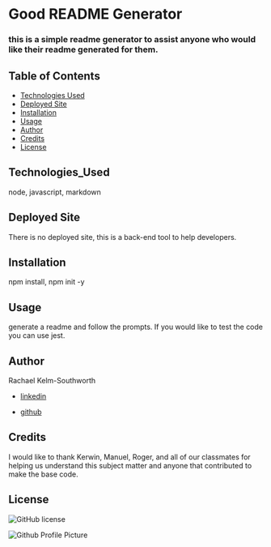  
# Good README Generator
### this is a simple readme generator to assist anyone who would like their readme generated for them.
## Table of Contents
  * [Technologies Used](#Technologies_Used)
  * [Deployed Site](#Deployed)
  * [Installation](#installation)
  * [Usage](#Usage)
  * [Author](#Author)
  * [Credits](#Credits)
  * [License](#License)
  
## Technologies_Used
  node, javascript, markdown
## Deployed Site
There is no deployed site, this is a back-end tool to help developers. 

## Installation
npm install, npm init -y
## Usage
generate a readme and follow the prompts. If you would like to test the code you can use jest. 

## Author

Rachael Kelm-Southworth

* [linkedin](https://www.linkedin.com/in/rachael-kelm-southworth-87a3831b3) 

* [github](https://github.com/RKSouth/)
## Credits
 I would like to thank Kerwin, Manuel, Roger, and all of our classmates for helping us understand this subject matter and anyone that contributed to make the base code.
## License
![GitHub license](https://img.shields.io/badge/license-MIT-blue.svg)


![Github Profile Picture](http://github.com/RKSouth.png)
